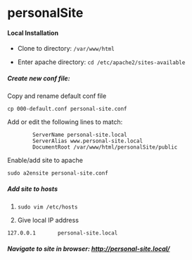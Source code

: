 # personalSite


#### Local Installation

- Clone to directory: ```/var/www/html```

- Enter apache directory: ```cd /etc/apache2/sites-available```

##### Create new conf file: 

Copy and rename default conf file

 ```cp 000-default.conf personal-site.conf```
 
 
Add or edit the following lines to match:


            ServerName personal-site.local
            ServerAlias www.personal-site.local
            DocumentRoot /var/www/html/personalSite/public

        
        
Enable/add site to apache

```sudo a2ensite personal-site.conf```
       
##### Add site to hosts     
1. ```sudo vim /etc/hosts```

2. Give local IP address

```127.0.0.1       personal-site.local```

##### Navigate to site in browser: http://personal-site.local/